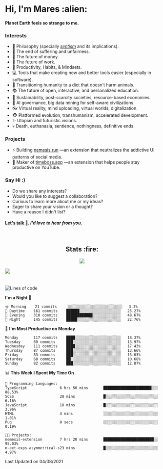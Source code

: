 <h1>Hi, I'm Mares :alien:</h1>

#### Planet Earth feels so strange to me.

### **Interests**

- 🌊 Philosophy (specially [_sentism_][sentismmedium] and its implications).
- 🎯 The end of suffering and unfairness.
- 💸 The future of money.
- 💼 The future of work.
- 🧠 Productivity, Habits, & Mindsets.
- 💻 Tools that make creating new and better tools easier (especially in software).
- 🥗 Transitioning humanity to a diet that doesn't harm animals.
- 📚 The future of open, interactive, and personalized education.
- 🌱 Sustainability, post-scarcity societies, resource-based economies.
- 🤖 AI governance, big data mining for self-aware civilizations.
- 👓 Virtual reality, mind uploading, virtual worlds, digitalization.
- 🐵 Platformed evolution, transhumanism, accelerated development.
- ✨ Utopian and futuristic visions.
- 💀 Death, euthanasia, sentience, nothingness, definitive ends.


### **Projects**

- ⚡ Building [nemesis.run](https://nemesis.run) —an extension that neutralizes the addictive UI patterns of social media.
- 💎 Maker of [timeboss.app](https://timeboss.app) —an extension that helps people stay productive on YouTube.


### **Say Hi :)**

- Do we share any interests?
- Would you like to suggest a collaboration?
- Curious to learn more about me or my ideas?
- Eager to share your vision or a thought?
- Have a reason I didn't list?

#### [Let's talk :wave:.](mailto:mareszhar@gmail.com) _I'd love to hear from you_.

[sentismmedium]: https://medium.com/@mareszhar/born-a-prisoner-a-reflection-about-life-its-struggles-and-a-plan-to-escape-d8566ce9b026

<br>

<h2 align="center">Stats :fire:</h2>

<div align="center">
  <img src="https://github-readme-streak-stats.herokuapp.com?user=mareszhar&theme=black-ice&hide_border=true&stroke=FFFFFF15&ring=DF8FFE&fire=DF8FFE&currStreakLabel=DF8FFE&background=1A232A&currStreakNum=86FFAB">
</div>

<!-- Add or remove this: &dates=B1AAB3FF at the end of the streak stats URL if they get bugged and aren't updating -->

<br>

<img src="https://activity-graph.herokuapp.com/graph?username=mareszhar&theme=nord&bg_color=00000000&color=979797&line=DF8FFE&point=00000000&area=true&hide_border=true">

<br>

<h1></h1>

<!--START_SECTION:waka-->
![Lines of code](https://img.shields.io/badge/From%20Hello%20World%20I%27ve%20Written-102590%20lines%20of%20code-blue)

**I'm a Night 🦉** 

```text
🌞 Morning    21 commits     ░░░░░░░░░░░░░░░░░░░░░░░░░   3.3% 
🌆 Daytime    161 commits    ██████░░░░░░░░░░░░░░░░░░░   25.27% 
🌃 Evening    310 commits    ████████████░░░░░░░░░░░░░   48.67% 
🌙 Night      145 commits    █████░░░░░░░░░░░░░░░░░░░░   22.76%

```
📅 **I'm Most Productive on Monday** 

```text
Monday       117 commits    ████░░░░░░░░░░░░░░░░░░░░░   18.37% 
Tuesday      89 commits     ███░░░░░░░░░░░░░░░░░░░░░░   13.97% 
Wednesday    111 commits    ████░░░░░░░░░░░░░░░░░░░░░   17.43% 
Thursday     87 commits     ███░░░░░░░░░░░░░░░░░░░░░░   13.66% 
Friday       83 commits     ███░░░░░░░░░░░░░░░░░░░░░░   13.03% 
Saturday     68 commits     ██░░░░░░░░░░░░░░░░░░░░░░░   10.68% 
Sunday       82 commits     ███░░░░░░░░░░░░░░░░░░░░░░   12.87%

```


📊 **This Week I Spent My Time On** 

```text
💬 Programming Languages: 
TypeScript               6 hrs 50 mins       ██████████████████████░░░   88.53% 
SCSS                     28 mins             █░░░░░░░░░░░░░░░░░░░░░░░░   6.16% 
JavaScript               18 mins             █░░░░░░░░░░░░░░░░░░░░░░░░   3.96% 
HTML                     4 mins              ░░░░░░░░░░░░░░░░░░░░░░░░░   1.01% 
Pug                      0 secs              ░░░░░░░░░░░░░░░░░░░░░░░░░   0.19%

🐱‍💻 Projects: 
nemesis-extension        7 hrs 20 mins       ███████████████████████░░   95.03% 
n-ext-exps-asymmetrical-s23 mins             █░░░░░░░░░░░░░░░░░░░░░░░░   4.97%

```


 Last Updated on 04/08/2021
<!--END_SECTION:waka-->

